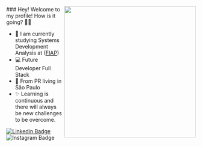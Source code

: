 <img align="right" src="" width="350" />
### Hey! Welcome to my profile! How is it going? 👋🥰

- 🚀 I am currently studying Systems Development Analysis at ([FIAP](https://www.fiap.com.br/))
- 💻  Future Developer Full Stack
 - 📍 From PR living in São Paulo
- ✨ Learning is continuous and there will always be new challenges to be overcome.

[![Linkedin Badge](https://img.shields.io/badge/-LinkedIn-blue?style=flat-square&logo=Linkedin&logoColor=white&link=https://www.linkedin.com/in/markomaciell/)](https://www.linkedin.com/in/markomaciell/) ![Instagram Badge](https://img.shields.io/badge/-Instagram-FF0000?style=flat-square&logo=Instagram&logoColor=white&link=[https://www.instagram.com/maciel_marko/)



